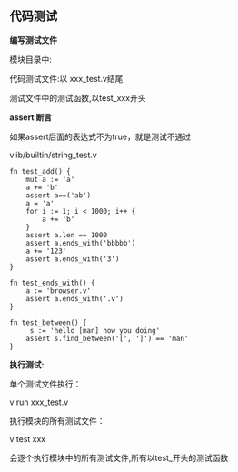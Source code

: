 ## 代码测试

**编写测试文件**

模块目录中:

代码测试文件:以 xxx_test.v结尾

测试文件中的测试函数,以test_xxx开头

**assert 断言**

如果assert后面的表达式不为true，就是测试不通过

vlib/builtin/string_test.v

```
fn test_add() {
	mut a := 'a'
	a += 'b'
	assert a==('ab')
	a = 'a'
	for i := 1; i < 1000; i++ {
		a += 'b'
	}
	assert a.len == 1000
	assert a.ends_with('bbbbb')
	a += '123'
	assert a.ends_with('3')
}

fn test_ends_with() {
	a := 'browser.v'
	assert a.ends_with('.v')
}

fn test_between() {
	 s := 'hello [man] how you doing'
	assert s.find_between('[', ']') == 'man'
}
```

**执行测试:**

单个测试文件执行：

v run xxx_test.v

执行模块的所有测试文件：

v test xxx

会逐个执行模块中的所有测试文件,所有以test_开头的测试函数

